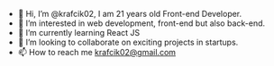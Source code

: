 - 👋 Hi, I’m @krafcik02, I am 21 years old Front-end Developer.
- 👀 I’m interested in web development, front-end but also back-end.
- 🌱 I’m currently learning React JS
- 💞️ I’m looking to collaborate on exciting projects in startups. 
- 📫 How to reach me krafcik02@gmail.com

<!---
krafcik02/krafcik02 is a ✨ special ✨ repository because its `README.md` (this file) appears on your GitHub profile.
You can click the Preview link to take a look at your changes.
--->
